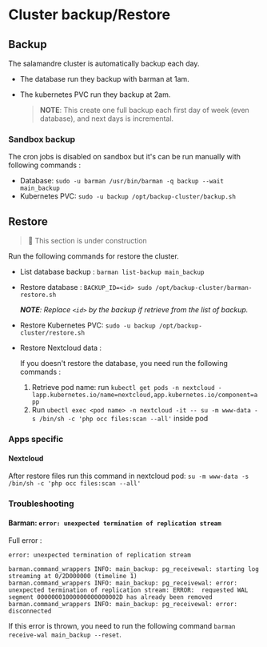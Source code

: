 # Cluster backup/Restore

## Backup

The salamandre cluster is automatically backup each day.

- The database run they backup with barman at 1am.
- The kubernetes PVC run they backup at 2am.

  > **NOTE**: This create one full backup each first day of week (even database), and next days is incremental.

### Sandbox backup

The cron jobs is disabled on sandbox but it's can be run manually with following commands :

- Database: `sudo -u barman /usr/bin/barman -q backup --wait main_backup`
- Kubernetes PVC: `sudo -u backup /opt/backup-cluster/backup.sh`

## Restore

> 🚧 This section is under construction

Run the following commands for restore the cluster.

- List database backup : `barman list-backup main_backup`
- Restore database : `BACKUP_ID=<id> sudo /opt/backup-cluster/barman-restore.sh`

  _**NOTE**: Replace `<id>` by the backup if retrieve from the list of backup._

- Restore Kubernetes PVC: `sudo -u backup /opt/backup-cluster/restore.sh`
- Restore Nextcloud data :

  If you doesn't restore the database, you need run the following commands :

  1. Retrieve pod name: run `kubectl get pods -n nextcloud -lapp.kubernetes.io/name=nextcloud,app.kubernetes.io/component=app`
  2. Run `ubectl exec <pod name> -n nextcloud -it -- su -m www-data -s /bin/sh -c 'php occ files:scan --all'` inside pod

### Apps specific

#### Nextcloud

After restore files run this command in nextcloud pod: `su -m www-data -s /bin/sh -c 'php occ files:scan --all'`

### Troubleshooting

#### Barman: `error: unexpected termination of replication stream`

Full error :

```log
error: unexpected termination of replication stream

barman.command_wrappers INFO: main_backup: pg_receivewal: starting log streaming at 0/2D000000 (timeline 1)
barman.command_wrappers INFO: main_backup: pg_receivewal: error: unexpected termination of replication stream: ERROR:  requested WAL segment 00000001000000000000002D has already been removed
barman.command_wrappers INFO: main_backup: pg_receivewal: error: disconnected
```

If this error is thrown, you need to run the following command `barman receive-wal main_backup --reset`.
